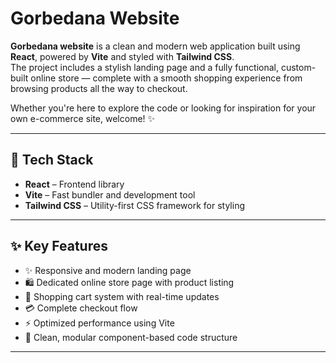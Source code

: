 # Gorbedana Website

**Gorbedana website** is a clean and modern web application built using **React**, powered by **Vite** and styled with **Tailwind CSS**.  
The project includes a stylish landing page and a fully functional, custom-built online store — complete with a smooth shopping experience from browsing products all the way to checkout.

Whether you're here to explore the code or looking for inspiration for your own e-commerce site, welcome! ✨

---

## 🔧 Tech Stack

- **React** – Frontend library
- **Vite** – Fast bundler and development tool
- **Tailwind CSS** – Utility-first CSS framework for styling

---

## ✨ Key Features

- ✨ Responsive and modern landing page
- 🛍️ Dedicated online store page with product listing
- 🧺 Shopping cart system with real-time updates
- 💳 Complete checkout flow
- ⚡ Optimized performance using Vite
- 🎯 Clean, modular component-based code structure

---
